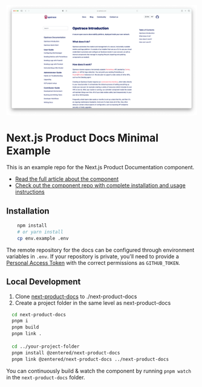 <p align="center">
  <img src=".github/assets/opstrace-docs.png">
</p>

# Next.js Product Docs Minimal Example

This is an example repo for the Next.js Product Documentation component.

- [Read the full article about the component](http://opstrace.com/blog/product-documentation-with-nextjs)
- [Check out the component repo with complete installation and usage instructions](https://github.com/zentered/next-product-docs)

## Installation

```bash
    npm install
    # or yarn install
    cp env.example .env
```

The remote repository for the docs can be configured through environment
variables in `.env`. If your repository is private, you'll need to provide a
[Personal Access Token](https://github.com/settings/tokens) with the correct
permissions as `GITHUB_TOKEN`.

## Local Development

1. Clone [next-product-docs](https://github.com/zentered/next-product-docs) to
   ./next-product-docs
2. Create a project folder in the same level as next-product-docs

```bash
  cd next-product-docs
  pnpm i
  pnpm build
  pnpm link .

  cd ../your-project-folder
  pnpm install @zentered/next-product-docs
  pnpm link @zentered/next-product-docs ../next-product-docs
```

You can continuously build & watch the component by running `pnpm watch` in the
`next-product-docs` folder.
